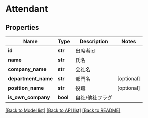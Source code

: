 # Attendant

## Properties
Name | Type | Description | Notes
------------ | ------------- | ------------- | -------------
**id** | **str** | 出席者id | 
**name** | **str** | 氏名 | 
**company_name** | **str** | 会社名 | 
**department_name** | **str** | 部門名 | [optional] 
**position_name** | **str** | 役職 | [optional] 
**is_own_company** | **bool** | 自社/他社フラグ | 

[[Back to Model list]](../README.md#documentation-for-models) [[Back to API list]](../README.md#documentation-for-api-endpoints) [[Back to README]](../README.md)


